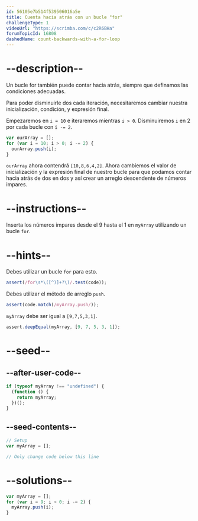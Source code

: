```yaml
---
id: 56105e7b514f539506016a5e
title: Cuenta hacia atrás con un bucle "for"
challengeType: 1
videoUrl: "https://scrimba.com/c/c2R6BHa"
forumTopicId: 16808
dashedName: count-backwards-with-a-for-loop
---
```


# --description--

Un bucle for también puede contar hacia atrás, siempre que definamos las condiciones adecuadas.

Para poder disminuirle dos cada iteración, necesitaremos cambiar nuestra inicialización, condición, y expresión final.

Empezaremos en `i = 10` e iteraremos mientras `i > 0`. Disminuiremos `i` en 2 por cada bucle con `i -= 2`.

```js
var ourArray = [];
for (var i = 10; i > 0; i -= 2) {
  ourArray.push(i);
}
```

`ourArray` ahora contendrá `[10,8,6,4,2]`. Ahora cambiemos el valor de inicialización y la expresión final de nuestro bucle para que podamos contar hacia atrás de dos en dos y así crear un arreglo descendente de números impares.

# --instructions--

Inserta los números impares desde el 9 hasta el 1 en `myArray` utilizando un bucle `for`.

# --hints--

Debes utilizar un bucle `for` para esto.

```js
assert(/for\s*\([^)]+?\)/.test(code));
```

Debes utilizar el método de arreglo `push`.

```js
assert(code.match(/myArray.push/));
```

`myArray` debe ser igual a `[9,7,5,3,1]`.

```js
assert.deepEqual(myArray, [9, 7, 5, 3, 1]);
```

# --seed--

## --after-user-code--

```js
if (typeof myArray !== "undefined") {
  (function () {
    return myArray;
  })();
}
```

## --seed-contents--

```js
// Setup
var myArray = [];

// Only change code below this line
```

# --solutions--

```js
var myArray = [];
for (var i = 9; i > 0; i -= 2) {
  myArray.push(i);
}
```
